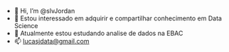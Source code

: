 - 👋 Hi, I’m @slvJordan
- 👀 Estou interessado em adquirir e compartilhar conhecimento em Data Science
- 🌱 Atualmente estou estudando analise de dados na EBAC
- 📫 lucasjdata@gmail.com

<!---
slvJordan/slvJordan is a ✨ special ✨ repository because its `README.md` (this file) appears on your GitHub profile.
You can click the Preview link to take a look at your changes.
--->

